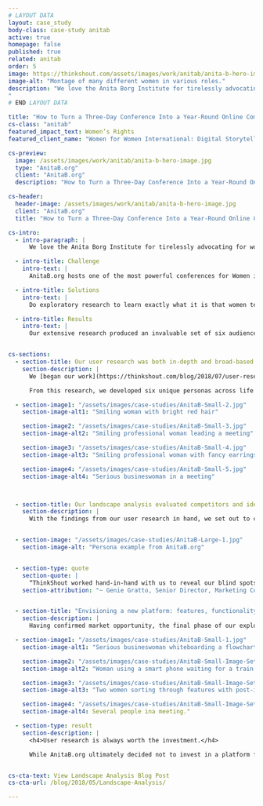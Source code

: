 ```yaml
---
# LAYOUT DATA
layout: case_study
body-class: case-study anitab
active: true
homepage: false
published: true
related: anitab
order: 5
image: https://thinkshout.com/assets/images/work/anitab/anita-b-hero-image.jpg
image-alt: "Montage of many different women in various roles."
description: "We love the Anita Borg Institute for tirelessly advocating for women who work in the male-dominated technology industry. Fondly known as AnitaB.org, they convene 18,000+ women at their annual conference to inspire and help them forge connections that last women’s entire professional careers.
"
# END LAYOUT DATA

title: "How to Turn a Three-Day Conference Into a Year-Round Online Community"
cs-class: "anitab"
featured_impact_text: Women’s Rights
featured_client_name: "Women for Women International: Digital Storytelling &amp; User Pathways"

cs-preview:
  image: /assets/images/work/anitab/anita-b-hero-image.jpg
  type: "AnitaB.org"
  client: "AnitaB.org"
  description: "How to Turn a Three-Day Conference Into a Year-Round Online Community"

cs-header:
  header-image: /assets/images/work/anitab/anita-b-hero-image.jpg
  client: "AnitaB.org"
  title: "How to Turn a Three-Day Conference Into a Year-Round Online Community"

cs-intro:
  - intro-paragraph: |
      We love the Anita Borg Institute for tirelessly advocating for women who work in the male-dominated technology industry. Fondly known as AnitaB.org, they convene 18,000+ women at their annual conference to inspire and help them forge connections that last women’s entire professional careers.

  - intro-title: Challenge
    intro-text: |
      AnitaB.org hosts one of the most powerful conferences for Women in Tech in the world. But the energy from the conference wasn’t sustained after attendees went home. They wanted to know: could we provide an equally-powerful experience 365 days a year, in an already-saturated marketplace of social networks and online communities?

  - intro-title: Solutions
    intro-text: |
      Do exploratory research to learn exactly what it is that women technologists need to be successful on a daily basis, and confirm the market viability for such an online community.

  - intro-title: Results
    intro-text: |
      Our extensive research produced an invaluable set of six audience personas, confirmation of market opportunity, initial features and functionalities for the recommended platform, and user journey maps indicating opportunities for engagement on and beyond the platform.


cs-sections:
  - section-title: Our user research was both in-depth and broad-based.
    section-description: |
      We [began our work](https://thinkshout.com/blog/2018/07/user-research/) by conducting one-on-one interviews with 20 individuals, and distributing a broad-based survey to over 40,000 contacts on the AnitaB.org email list. The individual conversations surfaced invaluable qualitative insights and powerfully candid quotes, while the survey confirmed those insights with solid quantitative data.

      From this research, we developed six unique personas across life and career stages — including two that AnitaB.org had never before considered. We outlined the nuanced needs, motivations, challenges, and success states from our interview and survey findings. As we looked for patterns and commonalities across all six personas, three core needs became apparent.

  - section-image1: "/assets/images/case-studies/AnitaB-Small-2.jpg"
    section-image-alt1: "Smiling woman with bright red hair"

    section-image2: "/assets/images/case-studies/AnitaB-Small-3.jpg"
    section-image-alt2: "Smiling professional woman leading a meeting"

    section-image3: "/assets/images/case-studies/AnitaB-Small-4.jpg"
    section-image-alt3: "Smiling professional woman with fancy earrings"

    section-image4: "/assets/images/case-studies/AnitaB-Small-5.jpg"
    section-image-alt4: "Serious busineswoman in a meeting"



  - section-title: Our landscape analysis evaluated competitors and identified market opportunities.
    section-description: |
      With the findings from our user research in hand, we set out to complete a [landscape analysis](https://thinkshout.com/blog/2018/05/Landscape-Analysis/) and determine market opportunity. From our in-depth evaluation of six platforms and high-level evaluations on over 20 more, we identified features and functionality that could be improved upon, and gaps that an AnitaB.org platform could fill. Our conclusion was that yes, there was indeed a strong market opportunity for such a platform.


  - section-image: "/assets/images/case-studies/AnitaB-Large-1.jpg"
    section-image-alt: "Persona example from AnitaB.org"


  - section-type: quote
    section-quote: |
      “ThinkShout worked hand-in-hand with us to reveal our blind spots, boost our empathy for our audiences, and provide the information we needed to take decisive next steps.”
    section-attribution: "~ Genie Gratto, Senior Director, Marketing Communications & PR"


  - section-title: "Envisioning a new platform: features, functionality, and UX."
    section-description: |
      Having confirmed market opportunity, the final phase of our exploratory research was to develop a set of requirements for a minimal viable product to launch. We mapped out user journeys for all six of the personas we had identified, identifying opportunities for AnitaB.org to engage with their audiences on this platform, at their events, and through other core programmatic offerings..

  - section-image1: "/assets/images/case-studies/AnitaB-Small-1.jpg"
    section-image-alt1: "Serious busineswoman whiteboarding a flowchart"

    section-image2: "/assets/images/case-studies/AnitaB-Small-Image-Set2-1.jpg"
    section-image-alt2: "Woman using a smart phone waiting for a train."

    section-image3: "/assets/images/case-studies/AnitaB-Small-Image-Set2-3.jpg"
    section-image-alt3: "Two women sorting through features with post-it notes"

    section-image4: "/assets/images/case-studies/AnitaB-Small-Image-Set2-4.jpg"
    section-image-alt4: Several people ina meeting."

  - section-type: result
    section-description: |
      <h4>User research is always worth the investment.</h4>

      While AnitaB.org ultimately decided not to invest in a platform for reasons beyond our scope of work, the research we produced has benefitted the entire organization’s programmatic offerings. The insights into their audiences and the greater landscape in which they operate have proven invaluable to AnitaB.org as they continue to fight for women’s equal place in tech.


cs-cta-text: View Landscape Analysis Blog Post
cs-cta-url: /blog/2018/05/Landscape-Analysis/

---
```

